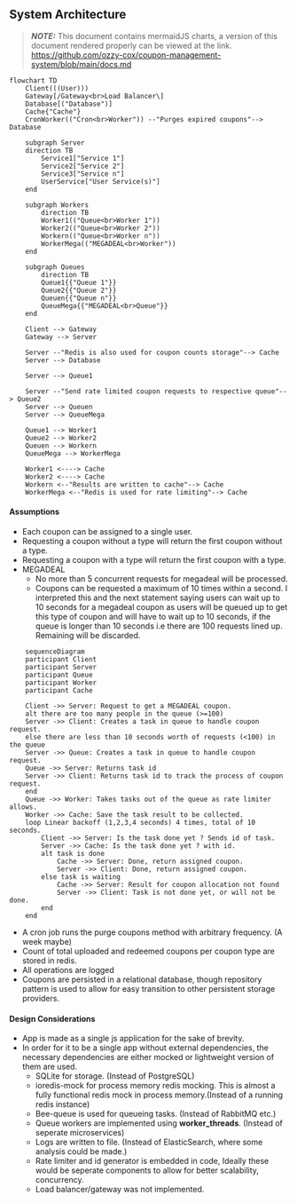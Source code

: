 ## System Architecture
> **_NOTE:_** This document contains mermaidJS charts, a version of this document rendered properly can be viewed at the link. https://github.com/ozzy-cox/coupon-management-system/blob/main/docs.md
```mermaid
flowchart TD
    Client(((User)))
    Gateway[/Gateway<br>Load Balancer\]
    Database[("Database")]
    Cache{"Cache"}
    CronWorker(("Cron<br>Worker")) --"Purges expired coupons"--> Database

    subgraph Server
    direction TB
        Service1["Service 1"]
        Service2["Service 2"]
        Service3["Service n"]
        UserService["User Service(s)"]
    end
    
    subgraph Workers
        direction TB
        Worker1(("Queue<br>Worker 1"))
        Worker2(("Queue<br>Worker 2"))
        Workern(("Queue<br>Worker n"))
        WorkerMega(("MEGADEAL<br>Worker"))
    end

    subgraph Queues
        direction TB
        Queue1{{"Queue 1"}}
        Queue2{{"Queue 2"}}
        Queuen{{"Queue n"}}
        QueueMega{{"MEGADEAL<br>Queue"}}
    end
    
    Client --> Gateway
    Gateway --> Server
    
    Server --"Redis is also used for coupon counts storage"--> Cache
    Server --> Database
    
    Server --> Queue1
    
    Server --"Send rate limited coupon requests to respective queue"--> Queue2
    Server --> Queuen
    Server --> QueueMega

    Queue1 --> Worker1
    Queue2 --> Worker2
    Queuen --> Workern
    QueueMega --> WorkerMega
    
    Worker1 <----> Cache
    Worker2 <----> Cache
    Workern <--"Results are written to cache"--> Cache
    WorkerMega <--"Redis is used for rate limiting"--> Cache
```

#### Assumptions
* Each coupon can be assigned to a single user.
* Requesting a coupon without a type will return the first coupon without a type.
* Requesting a coupon with a type will return the first coupon with a type.
* MEGADEAL
  * No more than 5 concurrent requests for megadeal will be processed.
  * Coupons can be requested a maximum of 10 times within a second. I interpreted this and the next statement saying users can wait up to 10 seconds for a megadeal coupon as users will be queued up to get this type of coupon and will have to wait up to 10 seconds, if the queue is longer than 10 seconds i.e there are 100 requests lined up. Remaining will be discarded.
```mermaid
    sequenceDiagram
    participant Client
    participant Server
    participant Queue
    participant Worker
    participant Cache
    
    Client ->> Server: Request to get a MEGADEAL coupon.
    alt there are too many people in the queue (>=100)
    Server ->> Client: Creates a task in queue to handle coupon request.
    else there are less than 10 seconds worth of requests (<100) in the queue
    Server ->> Queue: Creates a task in queue to handle coupon request.
    Queue ->> Server: Returns task id
    Server ->> Client: Returns task id to track the process of coupon request.
    end
    Queue ->> Worker: Takes tasks out of the queue as rate limiter allows.
    Worker ->> Cache: Save the task result to be collected.
    loop Linear backoff (1,2,3,4 seconds) 4 times, total of 10 seconds.
        Client ->> Server: Is the task done yet ? Sends id of task.
        Server ->> Cache: Is the task done yet ? with id.
        alt task is done
            Cache ->> Server: Done, return assigned coupon.
            Server ->> Client: Done, return assigned coupon.
        else task is waiting
            Cache ->> Server: Result for coupon allocation not found
            Server ->> Client: Task is not done yet, or will not be done.
        end
    end
```
* A cron job runs the purge coupons method with arbitrary frequency. (A week maybe)
* Count of total uploaded and redeemed coupons per coupon type are stored in redis.
* All operations are logged
* Coupons are persisted in a relational database, though repository pattern is used to allow for easy transition to other persistent storage providers.

#### Design Considerations

* App is made as a single js application for the sake of brevity.
* In order for it to be a single app without external dependencies, the necessary dependencies are either mocked or lightweight version of them are used.
  * SQLite for storage. (Instead of PostgreSQL)
  * ioredis-mock for process memory redis mocking. This is almost a fully functional redis mock in process memory.(Instead of a running redis instance)
  * Bee-queue is used for queueing tasks. (Instead of RabbitMQ etc.)
  * Queue workers are implemented using **worker_threads**. (Instead of seperate microservices)
  * Logs are written to file. (Instead of ElasticSearch, where some analysis could be made.)
  * Rate limiter and id generator is embedded in code, Ideally these would be seperate components to allow for better scalability, concurrency.
  * Load balancer/gateway was not implemented.


